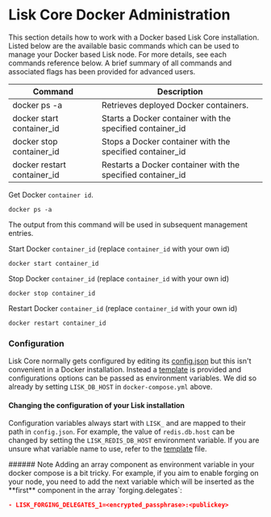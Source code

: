 # Lisk Core Docker Administration

This section details how to work with a Docker based Lisk Core installation.  Listed below are the available basic commands which can be used to manage your Docker based Lisk node. For more details, see each commands reference below. A brief summary of all commands and associated flags has been provided for advanced users.

Command | Description
--- | ---
docker ps -a | Retrieves deployed Docker containers.
docker start container_id | Starts a Docker container with the specified container_id
docker stop container_id | Stops a Docker container with the specified container_id
docker restart container_id | Restarts a Docker container with the specified container_id

Get Docker `container id`.

```shell
docker ps -a
```

The output from this command will be used in subsequent management entries.

Start Docker `container_id` (replace `container_id` with your own id)

```shell
docker start container_id
```

Stop Docker `container_id` (replace `container_id` with your own id)

```shell
docker stop container_id
```

Restart Docker `container_id` (replace `container_id` with your own id)

```shell
docker restart container_id
```

### Configuration

<!-- TODO: fix branch -->
Lisk Core normally gets configured by editing its [config.json](https://github.com/LiskHQ/lisk/blob/1.0.0/config.json) but this isn't convenient in a Docker installation. Instead a [template](https://github.com/LiskHQ/lisk/blob/1.0.0/docker_files/etc/confd/templates/config.json.tmpl) is provided and configurations options can be passed as environment variables.  We did so already by setting `LISK_DB_HOST` in `docker-compose.yml` above.

#### Changing the configuration of your Lisk installation

Configuration variables always start with `LISK_` and are mapped to their path in `config.json`. For example, the value of `redis.db.host` can be changed by setting  the `LISK_REDIS_DB_HOST` environment variable. If you are unsure what variable name to use, refer to the [template](https://github.com/LiskHQ/lisk/blob/1.0.0/docker_files/etc/confd/templates/config.json.tmpl) file.

<boxinfo markdown="1">
###### Note
Adding an array component as environment variable in your docker compose is a bit tricky. For example, if you aim to enable forging on your node, you need to add the next variable which will be inserted as the **first** component in the array `forging.delegates`:

```json
- LISK_FORGING_DELEGATES_1=<encrypted_passphrase>:<publickey>
```
</boxinfo>
